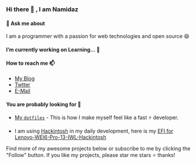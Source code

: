 ### Hi there 👋 , I am Namidaz

#### 💬  Ask me about 

I am a programmer with a passion for web technologies and open source 😄 



####  I’m currently working on Learning... 🔭 



####  How to reach me 📫  

- [My Blog](https://namidaz.github.io)
- [Twtter](https://twitter.com/namidzi)
- [E-Mail](mocky.cn@gmail.com)



#### **You are probably looking for 🤔**

-  [My `dotfiles`](https://github.com/namidaz/dotfiles) - This is how I make myself feel like a fast ⚡ developer.


- I am using [Hackintosh](https://en.wikipedia.org/wiki/Hackintosh) in my daily development, here is my [EFI for Lenovo-WEI6-Pro-13-IWL-Hackintosh ](https://github.com/namidaz/Thinkbook-13s-IWL-EFI-Hackintosh)




Find more of my awesome projects below or subscribe to me by clicking the "Follow" button. If you like my projects, please star me stars ⭐️ thanks! 



<!--
**Namidaz/Namidaz** is a ✨ _special_ ✨ repository because its `README.md` (this file) appears on your GitHub profile.

Here are some ideas to get you started:

- 🔭 I’m currently working on ...
- 🌱 I’m currently learning ...
- 👯 I’m looking to collaborate on ...
- 🤔 I’m looking for help with ...
- 💬 Ask me about ...
- 📫 How to reach me: ...
- 😄 Pronouns: ...
- ⚡ Fun fact: ...
-->

